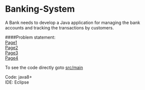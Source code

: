 # Banking-System

A Bank needs to develop a Java application for managing the bank accounts and tracking the transactions by customers.   
  
####Problem statement:  
[Page1](https://github.com/SubhasisDebsharma/Banking-System/blob/master/problem/1.jpg)  
[Page2](https://github.com/SubhasisDebsharma/Banking-System/blob/master/problem/2.jpg)  
[Page3](https://github.com/SubhasisDebsharma/Banking-System/blob/master/problem/3.jpg)  
[Page4](https://github.com/SubhasisDebsharma/Banking-System/blob/master/problem/4.jpg)  

To see the code directly goto [src/main](https://github.com/SubhasisDebsharma/Banking-System/tree/master/src/main)  

Code: java8+  
IDE: Eclipse
